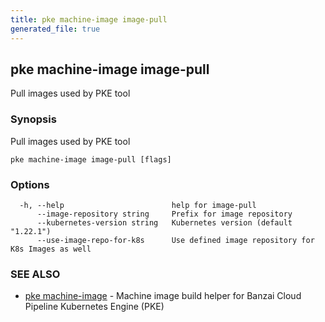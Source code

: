 ```yaml
---
title: pke machine-image image-pull
generated_file: true
---
```

## pke machine-image image-pull

Pull images used by PKE tool

### Synopsis

Pull images used by PKE tool

```
pke machine-image image-pull [flags]
```

### Options

```
  -h, --help                        help for image-pull
      --image-repository string     Prefix for image repository
      --kubernetes-version string   Kubernetes version (default "1.22.1")
      --use-image-repo-for-k8s      Use defined image repository for K8s Images as well
```

### SEE ALSO

* [pke machine-image](/docs/pke/cli/reference/pke_machine-image/)	 - Machine image build helper for Banzai Cloud Pipeline Kubernetes Engine (PKE)

